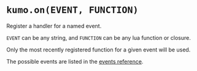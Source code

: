 # `kumo.on(EVENT, FUNCTION)`

Register a handler for a named event.

`EVENT` can be any string, and `FUNCTION` can be any lua function or closure.

Only the most recently registered function for a given event will be used.

The possible events are listed in the [events reference](../events/index.md).

